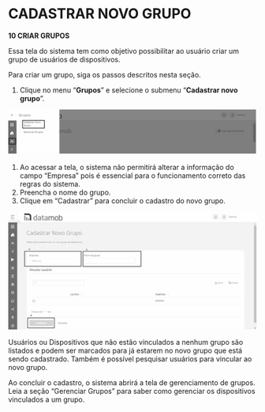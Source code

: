 # CADASTRAR NOVO GRUPO

**10 CRIAR GRUPOS**

Essa tela do sistema tem como objetivo possibilitar ao usuário criar um grupo de usuários de dispositivos.

Para criar um grupo, siga os passos descritos nesta seção.

1. Clique no menu “**Grupos**” e selecione o submenu “**Cadastrar novo grupo**”.

![](<.gitbook/assets/0 (10).png>)

1. Ao acessar a tela, o sistema não permitirá alterar a informação do campo “Empresa” pois é essencial para o funcionamento correto das regras do sistema.
2. Preencha o nome do grupo.
3. Clique em “Cadastrar” para concluir o cadastro do novo grupo.

![](<.gitbook/assets/1 (9).png>)

Usuários ou Dispositivos que não estão vinculados a nenhum grupo são listados e podem ser marcados para já estarem no novo grupo que está sendo cadastrado. Também é possível pesquisar usuários para vincular ao novo grupo.

Ao concluir o cadastro, o sistema abrirá a tela de gerenciamento de grupos. Leia a seção “Gerenciar Grupos” para saber como gerenciar os dispositivos vinculados a um grupo.
